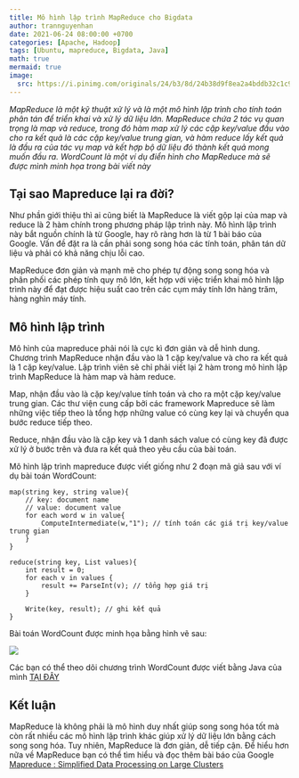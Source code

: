 ```yaml
---
title: Mô hình lập trình MapReduce cho Bigdata 
author: trannguyenhan
date: 2021-06-24 08:00:00 +0700
categories: [Apache, Hadoop]
tags: [Ubuntu, mapreduce, Bigdata, Java]
math: true
mermaid: true
image:
  src: https://i.pinimg.com/originals/24/b3/8d/24b38d9f8ea2a4bddb32c1c95d290378.jpg
---
```

*MapReduce là một kỹ thuật xử lý và là một mô hình lập trình cho tính toán phân tán để triển khai và xử lý dữ liệu lớn. MapReduce chứa 2 tác vụ quan trọng là map và reduce, trong đó hàm map xử lý các cặp key/value đầu vào cho ra kết quả là các cặp key/value trung gian, và hàm reduce lấy kết quả là đầu ra của tác vụ map và kết hợp bộ dữ liệu đó thành kết quả mong muốn đầu ra. WordCount là một ví dụ điển hình cho MapReduce mà sẽ được mình minh họa trong bài viết này*

## Tại sao Mapreduce lại ra đời?
Như phần giới thiệu thì ai cũng biết là MapReduce là viết gộp lại của map và reduce là 2 hàm chính trong phương pháp lập trình này. Mô hình lập trình này bắt nguồn chính là từ Google, hay rõ ràng hơn là từ 1 bài báo của Google. Vấn đề đặt ra là cần phải song song hóa các tính toán, phân tán dữ liệu và phải có khả năng chịu lỗi cao. 

MapReduce đơn giản và mạnh mẽ cho phép tự động song song hóa và phân phối các phép tính quy mô lớn, kết hợp với việc triển khai mô hình lập trình này để đạt được hiệu suất cao trên các cụm máy tính lớn hàng trăm, hàng nghìn máy tính.

## Mô hình lập trình 
Mô hình của mapreduce phải nói là cực kì đơn giản và dễ hình dung. Chương trình MapReduce nhận đầu vào là 1 cặp key/value và cho ra kết quả là 1 cặp key/value. Lập trình viên sẽ chỉ phải viết lại 2 hàm trong mô hình lập trình MapReduce là hàm map và hàm reduce.

Map, nhận đầu vào là cặp key/value tính toán và cho ra một cặp key/value trung gian. Các thư viện cung cấp bởi các framework Mapreduce sẽ làm những việc tiếp theo là tổng hợp những value có cùng key lại và chuyển qua bước reduce tiếp theo.

Reduce, nhận đầu vào là cặp key và 1 danh sách value có cùng key đã được xử lý ở bước trên và đưa ra kết quả theo yêu cầu của bài toán.

Mô hình lập trình mapreduce được viết giống như 2 đoạn mã giả sau với ví dụ bài toán WordCount:
```
map(string key, string value){
	// key: document name
	// value: document value
	for each word w in value{
		ComputeIntermediate(w,"1"); // tính toán các giá trị key/value trung gian
	} 
}

reduce(string key, List values){
	int result = 0;
	for each v in values {
		result += ParseInt(v); // tổng hợp giá trị 
	}
	
	Write(key, result); // ghi kết quả
}
```

Bài toán WordCount được minh họa bằng hình vẽ sau: 

![](https://i.pinimg.com/564x/a2/16/e2/a216e26d3ce4a95ac211fc92fb84710e.jpg)

Các bạn có thể theo dõi chương trình WordCount được viết bằng Java của mình [TẠI ĐÂY](https://github.com/demanejar/word-count-hadoop)

## Kết luận 
MapReduce là không phải là mô hình duy nhất giúp song song hóa tốt mà còn rất nhiều các mô hình lập trình khác giúp xử lý dữ liệu lớn bằng cách song song hóa. Tuy nhiên, MapReduce là đơn giản, dễ tiếp cận. Để hiểu hơn nữa về MapReduce bạn có thể tìm hiểu và đọc thêm bài báo của Google [Mapreduce : Simplified Data Processing on Large Clusters](https://github.com/demanejar/download-folder/blob/main/mapreduce-osdi04.pdf)
